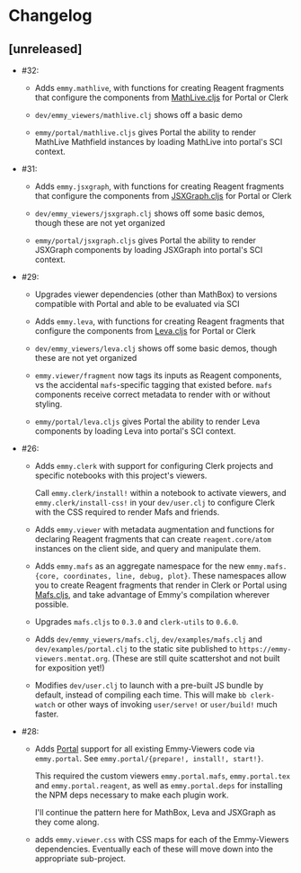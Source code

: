 # Changelog

## [unreleased]

- #32:

  - Adds `emmy.mathlive`, with functions for creating Reagent fragments that
    configure the components from [MathLive.cljs](https://mathlive.mentat.org/)
    for Portal or Clerk

  - `dev/emmy_viewers/mathlive.clj` shows off a basic demo

  - `emmy/portal/mathlive.cljs` gives Portal the ability to render MathLive
    Mathfield instances by loading MathLive into portal's SCI context.

- #31:

  - Adds `emmy.jsxgraph`, with functions for creating Reagent fragments that
    configure the components from [JSXGraph.cljs](https://jsxgraph.mentat.org/)
    for Portal or Clerk

  - `dev/emmy_viewers/jsxgraph.clj` shows off some basic demos, though these are
    not yet organized

  - `emmy/portal/jsxgraph.cljs` gives Portal the ability to render JSXGraph
    components by loading JSXGraph into portal's SCI context.

- #29:

  - Upgrades viewer dependencies (other than MathBox) to versions compatible
    with Portal and able to be evaluated via SCI

  - Adds `emmy.leva`, with functions for creating Reagent fragments that
    configure the components from [Leva.cljs](https://leva.mentat.org/) for
    Portal or Clerk

  - `dev/emmy_viewers/leva.clj` shows off some basic demos, though these are not
    yet organized

  - `emmy.viewer/fragment` now tags its inputs as Reagent components, vs the
    accidental `mafs`-specific tagging that existed before. `mafs` components
    receive correct metadata to render with or without styling.

  - `emmy/portal/leva.cljs` gives Portal the ability to render Leva components
    by loading Leva into portal's SCI context.

- #26:

  - Adds `emmy.clerk` with support for configuring Clerk projects and specific
    notebooks with this project's viewers.

    Call `emmy.clerk/install!` within a notebook to activate viewers, and
    `emmy.clerk/install-css!` in your `dev/user.clj` to configure Clerk with the
    CSS required to render Mafs and friends.

  - Adds `emmy.viewer` with metadata augmentation and functions for declaring
    Reagent fragments that can create `reagent.core/atom` instances on the
    client side, and query and manipulate them.

  - Adds `emmy.mafs` as an aggregate namespace for the new `emmy.mafs.{core,
    coordinates, line, debug, plot}`. These namespaces allow you to create
    Reagent fragments that render in Clerk or Portal using
    [Mafs.cljs](https://github.com/mentat-collective/mafs.cljs), and take
    advantage of Emmy's compilation wherever possible.

  - Upgrades `mafs.cljs` to `0.3.0` and `clerk-utils` to `0.6.0`.

  - Adds `dev/emmy_viewers/mafs.clj`, `dev/examples/mafs.clj` and
    `dev/examples/portal.clj` to the static site published to
    `https://emmy-viewers.mentat.org`. (These are still quite scattershot and
    not built for exposition yet!)

  - Modifies `dev/user.clj` to launch with a pre-built JS bundle by default,
    instead of compiling each time. This will make `bb clerk-watch` or other
    ways of invoking `user/serve!` or `user/build!` much faster.

- #28:

  - Adds [Portal](https://github.com/djblue/portal) support for all existing
    Emmy-Viewers code via `emmy.portal`. See `emmy.portal/{prepare!, install!,
    start!}`.

    This required the custom viewers `emmy.portal.mafs`, `emmy.portal.tex` and
    `emmy.portal.reagent`, as well as `emmy.portal.deps` for installing the NPM
    deps necessary to make each plugin work.

    I'll continue the pattern here for MathBox, Leva and JSXGraph as they come
    along.

  - adds `emmy.viewer.css` with CSS maps for each of the Emmy-Viewers
    dependencies. Eventually each of these will move down into the appropriate
    sub-project.
